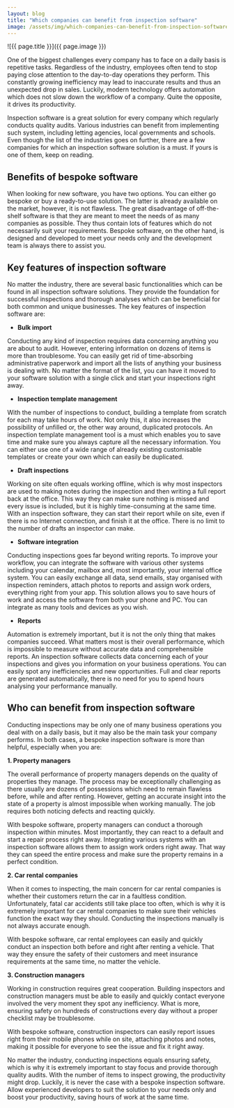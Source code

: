 ```yaml
---
layout: blog
title: "Which companies can benefit from inspection software"
image: /assets/img/which-companies-can-benefit-from-inspection-software.jpg
---
```

![{{ page.title }}]({{ page.image }})

One of the biggest challenges every company has to face on a daily basis is repetitive tasks. Regardless of the industry, employees often tend to stop paying close attention to the day-to-day operations they perform. This constantly growing inefficiency may lead to inaccurate results and thus an unexpected drop in sales. Luckily, modern technology offers automation which does not slow down the workflow of a company. Quite the opposite, it drives its productivity.

Inspection software is a great solution for every company which regularly conducts quality audits. Various industries can benefit from implementing such system, including letting agencies, local governments and schools. Even though the list of the industries goes on further, there are a few companies for which an inspection software solution is a must. If yours is one of them, keep on reading.
 

## Benefits of bespoke software
When looking for new software, you have two options. You can either go bespoke or buy a ready-to-use solution. The latter is already available on the market, however, it is not flawless. The great disadvantage of off-the-shelf software is that they are meant to meet the needs of as many companies as possible. They thus contain lots of features which do not necessarily suit your requirements. Bespoke software, on the other hand, is designed and developed to meet your needs only and the development team is always there to assist you.
 

## Key features of inspection software
No matter the industry, there are several basic functionalities which can be found in all inspection software solutions. They provide the foundation for successful inspections and thorough analyses which can be beneficial for both common and unique businesses. The key features of inspection software are:
 

- **Bulk import**

Conducting any kind of inspection requires data concerning anything you are about to audit. However, entering information on dozens of items is more than troublesome. You can easily get rid of time-absorbing administrative paperwork and import all the lists of anything your business is dealing with. No matter the format of the list, you can have it moved to your software solution with a single click and start your inspections right away.
 

- **Inspection template management**
  
With the number of inspections to conduct, building a template from scratch for each may take hours of work. Not only this, it also increases the possibility of unfilled or, the other way around, duplicated protocols. An inspection template management tool is a must which enables you to save time and make sure you always capture all the necessary information. You can either use one of a wide range of already existing customisable templates or create your own which can easily be duplicated.
 

- **Draft inspections**

Working on site often equals working offline, which is why most inspectors are used to making notes during the inspection and then writing a full report back at the office. This way they can make sure nothing is missed and every issue is included, but it is highly time-consuming at the same time. With an inspection software, they can start their report while on site, even if there is no Internet connection, and finish it at the office. There is no limit to the number of drafts an inspector can make.
 

- **Software integration**
  
Conducting inspections goes far beyond writing reports. To improve your workflow, you can integrate the software with various other systems including your calendar, mailbox and, most importantly, your internal office system. You can easily exchange all data, send emails, stay organised with inspection reminders, attach photos to reports and assign work orders, everything right from your app. This solution allows you to save hours of work and access the software from both your phone and PC. You can integrate as many tools and devices as you wish.
 

- **Reports**
  
Automation is extremely important, but it is not the only thing that makes companies succeed. What matters most is their overall performance, which is impossible to measure without accurate data and comprehensible reports. An inspection software collects data concerning each of your inspections and gives you information on your business operations. You can easily spot any inefficiencies and new opportunities. Full and clear reports are generated automatically, there is no need for you to spend hours analysing your performance manually.
 

## Who can benefit from inspection software
Conducting inspections may be only one of many business operations you deal with on a daily basis, but it may also be the main task your company performs. In both cases, a bespoke inspection software is more than helpful, especially when you are:
 

**1. Property managers**

The overall performance of property managers depends on the quality of properties they manage. The process may be exceptionally challenging as there usually are dozens of possessions which need to remain flawless before, while and after renting. However, getting an accurate insight into the state of a property is almost impossible when working manually. The job requires both noticing defects and reacting quickly.
 

With bespoke software, property managers can conduct a thorough inspection within minutes. Most importantly, they can react to a default and start a repair process right away. Integrating various systems with an inspection software allows them to assign work orders right away. That way they can speed the entire process and make sure the property remains in a perfect condition.
 

**2. Car rental companies**

When it comes to inspecting, the main concern for car rental companies is whether their customers return the car in a faultless condition. Unfortunately, fatal car accidents still take place too often, which is why it is extremely important for car rental companies to make sure their vehicles function the exact way they should. Conducting the inspections manually is not always accurate enough.
 

With bespoke software, car rental employees can easily and quickly conduct an inspection both before and right after renting a vehicle. That way they ensure the safety of their customers and meet insurance requirements at the same time, no matter the vehicle.   
 

**3. Construction managers**

Working in construction requires great cooperation. Building inspectors and construction managers must be able to easily and quickly contact everyone involved the very moment they spot any inefficiency. What is more, ensuring safety on hundreds of constructions every day without a proper checklist may be troublesome.
 
With bespoke software, construction inspectors can easily report issues right from their mobile phones while on site, attaching photos and notes, making it possible for everyone to see the issue and fix it right away.

No matter the industry, conducting inspections equals ensuring safety, which is why it is extremely important to stay focus and provide thorough quality audits. With the number of items to inspect growing, the productivity might drop. Luckily, it is never the case with a bespoke inspection software. Allow experienced developers to suit the solution to your needs only and boost your productivity, saving hours of work at the same time.
